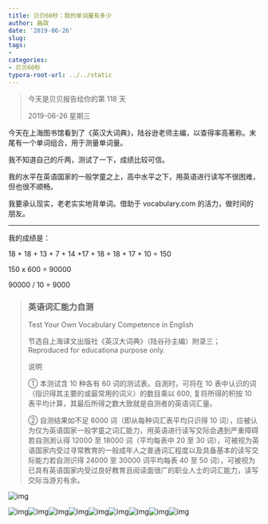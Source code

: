 ```yaml
---
title: 贝贝60秒：我的单词量有多少
author: 曲政
date: '2019-06-26'
slug: 
tags:
- 
categories:
- 贝贝60秒
typora-root-url: ../../static
---
```


>   今天是贝贝报告给你的第 118 天
>
>   2019-06-26 星期三

今天在上海图书馆看到了《英汉大词典》，陆谷逊老师主编，以查得率高著称。末尾有一个单词组合，用于测量单词量。

我不知道自己的斤两，测试了一下，成绩比较可信。

我的水平在英语国家的一般学童之上，高中水平之下，用英语进行读写不很困难，但也很不顺畅。

我要承认现实，老老实实地背单词。借助于 vocabulary.com 的活力，做时间的朋友。

------

我的成绩是：

18 + 18 + 13 + 7 + 14 +17 + 18 + 18 + 17 + 10 = 150

150 x 600 = 90000

90000 / 10 = 9000

>   ### 英语词汇能力自测
>
>   Test Your Own Vocabulary Competence in English
>
>   节选自上海译文出版社《英汉大词典》（陆谷孙主编）附录三；Reproduced for educationa purpose only.
>
>   说明
>
>   ① 本测试含 10 种各有 60 词的测试表。自測时，可将在 10 表中认识的词（指识得其主要的或最常用的词义）的数目乘以 600, 复将所得的积按 10 表平均计算，其最后所得之数大致就是自测者的英语词汇量。
>
>   ② 自测结果如不足 6000 词（即从每种词汇表平均只识得 10 词），应被认为仅为英语国家一般学童之词汇能力，用英语进行读写交际会遇到严重障碍若自测測认得 12000 至 18000 词（平均每表中 20 至 30 词），可被视为英语国家内受过寻常教育的一般成年人之普通词汇程度以及具备基本的读写交际能力若自测识得 24000 至 30000 词平均每表 40 至 50 词），可被视为已具有英语国家内受过良好教育且阅读面很广的职业人士的词汇能力，读写交际当游刃有余。



![img](/images/2019-06-26-%E8%B4%9D%E8%B4%9D60%E7%A7%92%EF%BC%9A%E6%88%91%E7%9A%84%E5%8D%95%E8%AF%8D%E9%87%8F%E6%9C%89%E5%A4%9A%E5%B0%91/640-20200416114410683.jpeg)

![img](/images/2019-06-26-%E8%B4%9D%E8%B4%9D60%E7%A7%92%EF%BC%9A%E6%88%91%E7%9A%84%E5%8D%95%E8%AF%8D%E9%87%8F%E6%9C%89%E5%A4%9A%E5%B0%91/640-20200416114410860.jpeg)![img](/images/2019-06-26-%E8%B4%9D%E8%B4%9D60%E7%A7%92%EF%BC%9A%E6%88%91%E7%9A%84%E5%8D%95%E8%AF%8D%E9%87%8F%E6%9C%89%E5%A4%9A%E5%B0%91/640-20200416114410965.jpeg)![img](/images/2019-06-26-%E8%B4%9D%E8%B4%9D60%E7%A7%92%EF%BC%9A%E6%88%91%E7%9A%84%E5%8D%95%E8%AF%8D%E9%87%8F%E6%9C%89%E5%A4%9A%E5%B0%91/640-20200416114410976.jpeg)![img](/images/2019-06-26-%E8%B4%9D%E8%B4%9D60%E7%A7%92%EF%BC%9A%E6%88%91%E7%9A%84%E5%8D%95%E8%AF%8D%E9%87%8F%E6%9C%89%E5%A4%9A%E5%B0%91/640-20200416114411009.jpeg)![img](/images/2019-06-26-%E8%B4%9D%E8%B4%9D60%E7%A7%92%EF%BC%9A%E6%88%91%E7%9A%84%E5%8D%95%E8%AF%8D%E9%87%8F%E6%9C%89%E5%A4%9A%E5%B0%91/640-20200416114411021.jpeg)![img](/images/2019-06-26-%E8%B4%9D%E8%B4%9D60%E7%A7%92%EF%BC%9A%E6%88%91%E7%9A%84%E5%8D%95%E8%AF%8D%E9%87%8F%E6%9C%89%E5%A4%9A%E5%B0%91/640-20200416114410772.jpeg)![img](/images/2019-06-26-%E8%B4%9D%E8%B4%9D60%E7%A7%92%EF%BC%9A%E6%88%91%E7%9A%84%E5%8D%95%E8%AF%8D%E9%87%8F%E6%9C%89%E5%A4%9A%E5%B0%91/640-20200416114411004.jpeg)![img](/images/2019-06-26-%E8%B4%9D%E8%B4%9D60%E7%A7%92%EF%BC%9A%E6%88%91%E7%9A%84%E5%8D%95%E8%AF%8D%E9%87%8F%E6%9C%89%E5%A4%9A%E5%B0%91/640-20200416114411056.jpeg)![img](/images/2019-06-26-%E8%B4%9D%E8%B4%9D60%E7%A7%92%EF%BC%9A%E6%88%91%E7%9A%84%E5%8D%95%E8%AF%8D%E9%87%8F%E6%9C%89%E5%A4%9A%E5%B0%91/640-20200416114411183.jpeg)